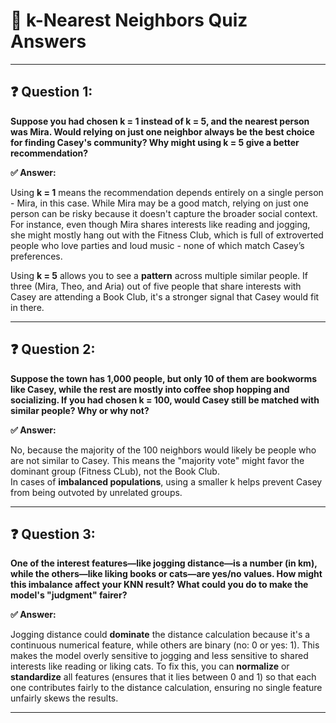 # 🧠 k-Nearest Neighbors Quiz Answers

---

## ❓ Question 1:
**Suppose you had chosen k = 1 instead of k = 5, and the nearest person was Mira. Would relying on just one neighbor always be the best choice for finding Casey's community? Why might using k = 5 give a better recommendation?**

**✅ Answer:**

Using **k = 1** means the recommendation depends entirely on a single person - Mira, in this case. While Mira may be a good match, relying on just one person can be risky because it doesn't capture the broader social context. For instance, even though Mira shares interests like reading and jogging, she might mostly hang out with the Fitness Club, which is full of extroverted people who love parties and loud music - none of which match Casey’s preferences.

Using **k = 5** allows you to see a **pattern** across multiple similar people. If three (Mira, Theo, and Aria) out of five people that share interests with Casey are attending a Book Club, it's a stronger signal that Casey would fit in there.

---

## ❓ Question 2:
**Suppose the town has 1,000 people, but only 10 of them are bookworms like Casey, while the rest are mostly into coffee shop hopping and socializing. If you had chosen k = 100, would Casey still be matched with similar people? Why or why not?**

**✅ Answer:**

No, because the majority of the 100 neighbors would likely be people who are not similar to Casey. This means the "majority vote" might favor the dominant group (Fitness CLub), not the Book Club.  
In cases of **imbalanced populations**, using a smaller k helps prevent Casey from being outvoted by unrelated groups.

---

## ❓ Question 3:
**One of the interest features—like jogging distance—is a number (in km), while the others—like liking books or cats—are yes/no values. How might this imbalance affect your KNN result? What could you do to make the model's "judgment" fairer?**

**✅ Answer:**

Jogging distance could **dominate** the distance calculation because it's a continuous numerical feature, while others are binary (no: 0 or yes: 1). This makes the model overly sensitive to jogging and less sensitive to shared interests like reading or liking cats. 
To fix this, you can **normalize** or **standardize** all features (ensures that it lies between 0 and 1) so that each one contributes fairly to the distance calculation, ensuring no single feature unfairly skews the results.

---
